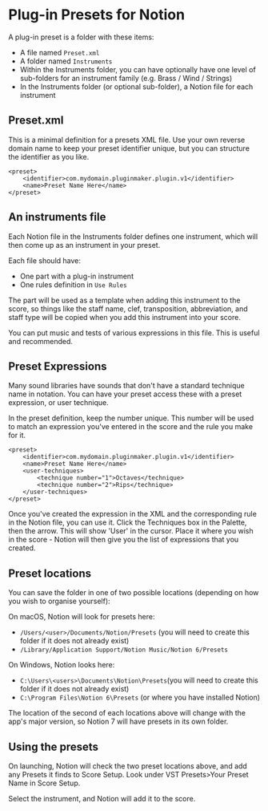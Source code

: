 Plug-in Presets for Notion
==========================

A plug-in preset is a folder with these items:

* A file named `Preset.xml`
* A folder named `Instruments`
* Within the Instruments folder, you can have optionally have one level of sub-folders for an instrument family (e.g. Brass / Wind / Strings)
* In the Instruments folder (or optional sub-folder), a Notion file for each instrument


Preset.xml
----------

This is a minimal definition for a presets XML file. Use your own reverse domain name to keep your preset identifier unique, but you can structure the identifier as you like. 

    <preset>
        <identifier>com.mydomain.pluginmaker.plugin.v1</identifier>
        <name>Preset Name Here</name>
    </preset>


An instruments file
-------------------

Each Notion file in the Instruments folder defines one instrument, which will then come up as an instrument in your preset.

Each file should have:

* One part with a plug-in instrument
* One rules definition in `Use Rules`

The part will be used as a template when adding this instrument to the score, so things like the staff name, clef, transposition, abbreviation, and staff type will be copied when you add this instrument into your score.

You can put music and tests of various expressions in this file. This is useful and recommended. 


Preset Expressions
------------------------

Many sound libraries have sounds that don't have a standard technique name in notation. You can have your preset access these with a preset expression, or user technique.

In the preset definition, keep the number unique. This number will be used to match an expression you've entered in the score and the rule you make for it.

    <preset>
        <identifier>com.mydomain.pluginmaker.plugin.v1</identifier>
        <name>Preset Name Here</name>
        <user-techniques>
            <technique number="1">Octaves</technique>
            <technique number="2">Rips</technique>
        </user-techniques>
    </preset>

Once you've created the expression in the XML and the corresponding rule in the Notion file, you can use it. Click the Techniques box in the Palette, then the arrow. This will show 'User' in the cursor. Place it where you wish in the score - Notion will then give you the list of expressions that you created.

Preset locations
----------------
You can save the folder in one of two possible locations (depending on how you wish to organise yourself):

On macOS, Notion will look for presets here:

* `/Users/<user>/Documents/Notion/Presets` (you will need to create this folder if it does not already exist)
* `/Library/Application Support/Notion Music/Notion 6/Presets`

On Windows, Notion looks here:

* `C:\Users\<users>\Documents\Notion\Presets`(you will need to create this folder if it does not already exist)
* `C:\Program Files\Notion 6\Presets` (or where you have installed Notion)

The location of the second of each locations above will change with the app's major version, so Notion 7 will have presets in its own folder.


Using the presets
----------------
On launching, Notion will check the two preset locations above, and add any Presets it finds to Score Setup. 
Look under VST Presets>Your Preset Name in Score Setup.

Select the instrument, and Notion will add it to the score.


